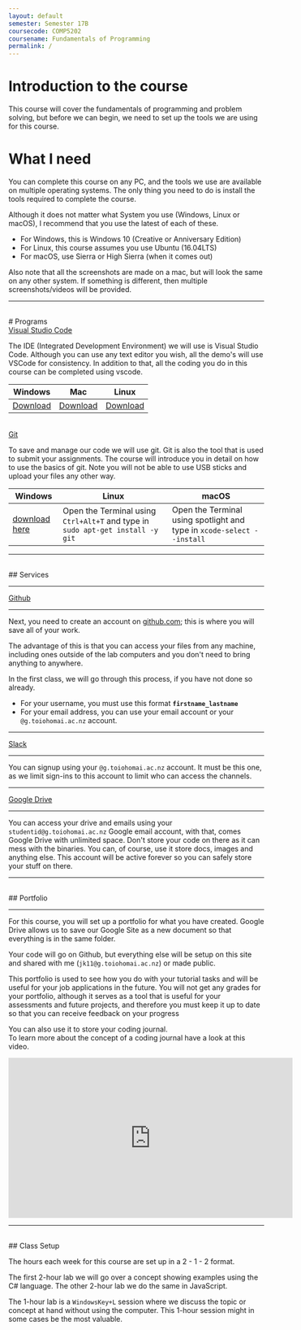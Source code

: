 ```yaml
---
layout: default
semester: Semester 17B
coursecode: COMP5202
coursename: Fundamentals of Programming
permalink: /
---
```


# Introduction to the course

This course will cover the fundamentals of programming and problem solving, but before we can begin, we need to set up the tools we are using for this course.

# What I need

You can complete this course on any PC, and the tools we use are available on multiple operating systems.
The only thing you need to do is install the tools required to complete the course.

Although it does not matter what System you use (Windows, Linux or macOS), I recommend that you use the latest of each of these.

* For Windows, this is Windows 10 (Creative or Anniversary Edition)
* For Linux, this course assumes you use Ubuntu (16.04LTS)
* For macOS, use Sierra or High Sierra (when it comes out)

Also note that all the screenshots are made on a mac, but will look the same on any other system. If something is  different, then multiple screenshots/videos will be provided.

-----

<br>
# Programs

<div class="titlelink"><a href="https://code.visualstudio.com">Visual Studio Code </a></div>


The  IDE (Integrated Development Environment) we will use is Visual Studio Code.
Although you can use any text editor you wish, all the demo's will use VSCode for consistency. In addition to that, all the coding you do in this course can be completed using vscode.

| Windows | Mac | Linux |
| --- | --- | --- |
| [Download](https://vscode-update.azurewebsites.net/latest/win32/stable) | [Download](https://vscode-update.azurewebsites.net/latest/darwin/stable)| [Download]((https://vscode-update.azurewebsites.net/latest/linux-deb-x64/stable)) |

<br>
<div class="titlelink"><a href="https://git-scm.com">Git</a></div>

To save and manage our code we will use git. Git is also the tool that is used to submit your assignments.
The course will introduce you in detail on how to use the basics of git. Note you will not be able to use USB sticks and upload your files any other way.

| Windows | Linux | macOS |
| --- | --- | --- | 
| [download here](https://github.com/git-for-windows/git/releases/download/v2.13.1.windows.2/Git-2.13.1.2-64-bit.exe) | Open the Terminal using `Ctrl+Alt+T` and type in `sudo apt-get install -y git`  | Open the Terminal using spotlight and type in `xcode-select --install` |

---

<br>
## Services

---

<div class="titlelink"><a href="https://github.com/join?source=header-home">Github</a></div>

---

Next, you need to create an account on [github.com](https://github.com); this is where you will save all of your work.

The advantage of this is that you can access your files from any machine, including ones outside of the lab computers and you don't need to bring anything to anywhere.

In the first class, we will go through this process, if you have not done so already. 

* For your username, you must use this format **`firstname_lastname`**
* For your email address, you can use your email account or your `@g.toiohomai.ac.nz` account.

---

<div class="titlelink"><a href="https://to-bcs.slack.com/">Slack</a></div>

---

You can signup using your `@g.toiohomai.ac.nz` account. It must be this one, as we limit sign-ins to this account to limit who can access the channels.

---

<div class="titlelink"><a href="https://drive.google.com">Google Drive</a></div>

---

You can access your drive and emails using your `studentid@g.toiohomai.ac.nz` Google email account, with that, comes Google Drive with unlimited space. Don't store your code on there as it can mess with the binaries. 
You can, of course, use it store docs, images and anything else. This account will be active forever so you can safely store your stuff on there.

---

<br>
## Portfolio

---

For this course, you will set up a portfolio for what you have created. Google Drive allows us to save our Google Site as a new document so that everything is in the same folder.

Your code will go on Github, but everything else will be 
setup on this site and shared with me (`jk11@g.toiohomai.ac.nz`) or made public.

This portfolio is used to see how you do with your tutorial tasks and will be useful for your job applications in the future. You will not get any grades for your portfolio, although it serves as a tool that is useful for your assessments and future projects, and therefore you must keep it up to date so that you can receive feedback on your progress

You can also use it to store your coding journal.  
To learn more about the concept of a coding journal have a look at this video.

<iframe width="560" height="315" src="https://www.youtube.com/embed/cFhAaNoZsOo" frameborder="0" allowfullscreen></iframe>

---
<br>
## Class Setup

The hours each week for this course are set up in a 2 - 1 - 2 format.

The first 2-hour lab we will go over a concept showing examples using the C# language. The other 2-hour lab we do the same in JavaScript.

The 1-hour lab is a `WindowsKey+L` session where we discuss the topic or concept at hand without using the computer. This 1-hour session might in some cases be the most valuable.